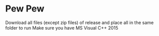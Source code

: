 # Pew Pew
Download all files (except zip files) of release and place all in the same folder to run
Make sure you have MS Visual C++ 2015

